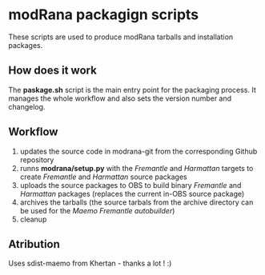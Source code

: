 modRana packagign scripts
=========================

These scripts are used to produce modRana tarballs and installation packages.

How does it work
----------------
The __paskage.sh__ script is the main entry point for the packaging process. It manages the whole workflow and also sets the version number and changelog.

Workflow
--------
1. updates the source code in modrana-git from the corresponding Github repository
2. runns __modrana/setup.py__ with the _Fremantle_ and _Harmattan_ targets to create _Fremantle_ and _Harmattan_ source packages
3. uploads the source packages to OBS to build binary _Fremantle_ and _Harmattan_ packages (replaces the current in-OBS source package)
4. archives the tarballs (the source tarbals from the archive directory can be used for the _Maemo Fremantle autobuilder_)
5. cleanup

Atribution
----------
Uses sdist-maemo from Khertan - thanks a lot ! :)
